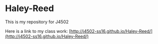 # Haley-Reed
This is my repository for J4502

Here is a link to my class work: [http://j4502-ss16.github.io/Haley-Reed/](http://j4502-ss16.github.io/Haley-Reed/)

